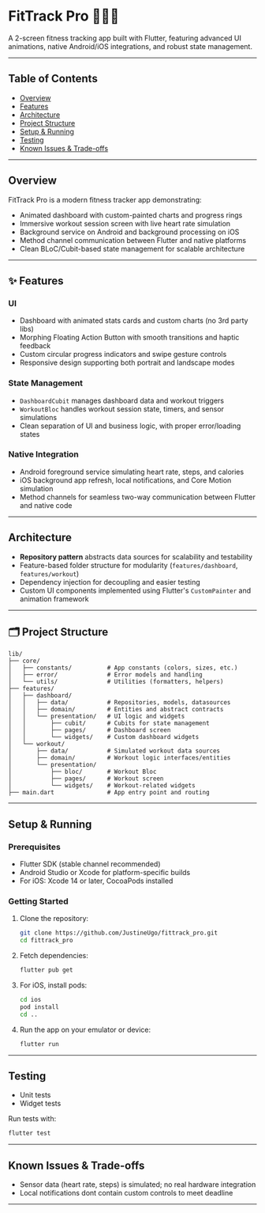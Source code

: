 

# FitTrack Pro 🏃‍♀️📱

A 2-screen fitness tracking app built with Flutter, featuring advanced UI animations, native Android/iOS integrations, and robust state management.

---

## Table of Contents

- [Overview](#overview)  
- [Features](#features)  
- [Architecture](#architecture)  
- [Project Structure](#project-structure)  
- [Setup & Running](#setup--running)  
- [Testing](#testing)  
- [Known Issues & Trade-offs](#known-issues--trade-offs)  

---

## Overview

FitTrack Pro is a modern fitness tracker app demonstrating:

- Animated dashboard with custom-painted charts and progress rings  
- Immersive workout session screen with live heart rate simulation  
- Background service on Android and background processing on iOS  
- Method channel communication between Flutter and native platforms  
- Clean BLoC/Cubit-based state management for scalable architecture

---

## ✨ Features

### UI

- Dashboard with animated stats cards and custom charts (no 3rd party libs)  
- Morphing Floating Action Button with smooth transitions and haptic feedback  
- Custom circular progress indicators and swipe gesture controls  
- Responsive design supporting both portrait and landscape modes  

### State Management

- `DashboardCubit` manages dashboard data and workout triggers  
- `WorkoutBloc` handles workout session state, timers, and sensor simulations  
- Clean separation of UI and business logic, with proper error/loading states  

### Native Integration

- Android foreground service simulating heart rate, steps, and calories  
- iOS background app refresh, local notifications, and Core Motion simulation  
- Method channels for seamless two-way communication between Flutter and native code  

---

## Architecture

- **Repository pattern** abstracts data sources for scalability and testability  
- Feature-based folder structure for modularity (`features/dashboard`, `features/workout`)  
- Dependency injection for decoupling and easier testing  
- Custom UI components implemented using Flutter's `CustomPainter` and animation framework  

---

## 🗂 Project Structure

```
lib/
├── core/
│   ├── constants/          # App constants (colors, sizes, etc.)
│   ├── error/              # Error models and handling
│   └── utils/              # Utilities (formatters, helpers)
├── features/
│   ├── dashboard/
│   │   ├── data/           # Repositories, models, datasources
│   │   ├── domain/         # Entities and abstract contracts
│   │   └── presentation/   # UI logic and widgets
│   │       ├── cubit/      # Cubits for state management
│   │       ├── pages/      # Dashboard screen
│   │       └── widgets/    # Custom dashboard widgets
│   └── workout/
│       ├── data/           # Simulated workout data sources
│       ├── domain/         # Workout logic interfaces/entities
│       └── presentation/
│           ├── bloc/       # Workout Bloc
│           ├── pages/      # Workout screen
│           └── widgets/    # Workout-related widgets
├── main.dart               # App entry point and routing
```

---

## Setup & Running

### Prerequisites

- Flutter SDK (stable channel recommended)  
- Android Studio or Xcode for platform-specific builds  
- For iOS: Xcode 14 or later, CocoaPods installed  

### Getting Started

1. Clone the repository:

   ```bash
   git clone https://github.com/JustineUgo/fittrack_pro.git
   cd fittrack_pro
   ```

2. Fetch dependencies:

   ```bash
   flutter pub get
   ```

3. For iOS, install pods:

   ```bash
   cd ios
   pod install
   cd ..
   ```

4. Run the app on your emulator or device:

   ```bash
   flutter run
   ```

---

## Testing

* Unit tests 
* Widget tests 

Run tests with:

```bash
flutter test
```

---

## Known Issues & Trade-offs

* Sensor data (heart rate, steps) is simulated; no real hardware integration
* Local notifications dont contain custom controls to meet deadline

---
